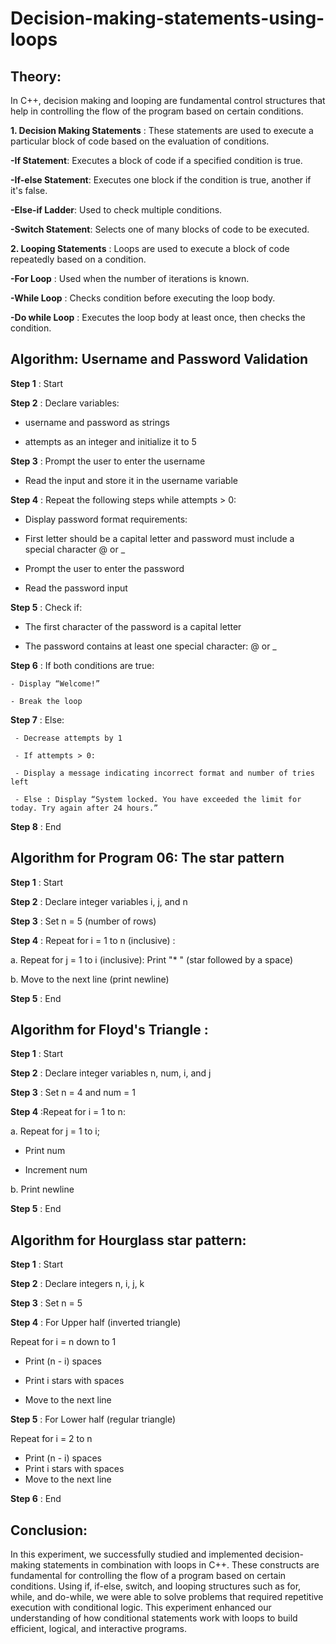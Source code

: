 # Decision-making-statements-using-loops

## Theory:

In C++, decision making and looping are fundamental control structures that help in controlling the flow of the program based on certain conditions.

**1. Decision Making Statements** : 
These statements are used to execute a particular block of code based on the evaluation of conditions.

**-If Statement**: Executes a block of code if a specified condition is true.

**-If-else Statement**: Executes one block if the condition is true, another if it's false.

**-Else-if Ladder**: Used to check multiple conditions.

**-Switch Statement**: Selects one of many blocks of code to be executed.

**2. Looping Statements** :
Loops are used to execute a block of code repeatedly based on a condition.

**-For Loop** : Used when the number of iterations is known.

**-While Loop** : Checks condition before executing the loop body.

**-Do while Loop** : Executes the loop body at least once, then checks the condition.

## Algorithm: Username and Password Validation

**Step 1** : Start

**Step 2** : Declare variables:
 - username and password as strings

 - attempts as an integer and initialize it to 5

**Step 3** : Prompt the user to enter the username

  - Read the input and store it in the username variable

**Step 4** : Repeat the following steps while attempts > 0:

  - Display password format requirements:

  - First letter should be a capital letter and password must include a special character @ or _

  - Prompt the user to enter the password

  - Read the password input

**Step 5** : Check if:

   - The first character of the password is a capital letter

   - The password contains at least one special character: @ or _

**Step 6** : If both conditions are true:

    - Display “Welcome!”

    - Break the loop

**Step 7** : Else:

     - Decrease attempts by 1

     - If attempts > 0:

     - Display a message indicating incorrect format and number of tries left

     - Else : Display “System locked. You have exceeded the limit for today. Try again after 24 hours.”

**Step 8** : End

## Algorithm for Program 06: The star pattern

**Step 1** : Start

**Step 2** : Declare integer variables i, j, and n

**Step 3** : Set n = 5 (number of rows)

**Step 4** : Repeat for i = 1 to n (inclusive) :
  
   
   a. Repeat for j = 1 to i (inclusive): Print "* " (star followed by a space)
  
   
   b. Move to the next line (print newline)

**Step 5** : End

## Algorithm for Floyd's Triangle :

**Step 1** : Start

**Step 2** : Declare integer variables n, num, i, and j

**Step 3** : Set n = 4 and num = 1

**Step 4** :Repeat for i = 1 to n:
   

a. Repeat for j = 1 to i; 
    

- Print num
     

- Increment num
  

b. Print newline

**Step 5** : End


## Algorithm for Hourglass star pattern:

**Step 1** : Start

**Step 2** : Declare integers n, i, j, k

**Step 3** : Set n = 5

**Step 4** : For Upper half (inverted triangle)
  
 
  Repeat for i = n down to 1
   
- Print (n - i) spaces

- Print i stars with spaces

- Move to the next line

**Step 5** : For Lower half (regular triangle)
  
  
  Repeat for i = 2 to n

 - Print (n - i) spaces
 
 - Print i stars with spaces
 
 - Move to the next line

**Step 6** : End

## Conclusion:

In this experiment, we successfully studied and implemented decision-making statements in combination with loops in C++. These constructs are fundamental for controlling the flow of a program based on certain conditions. Using if, if-else, switch, and looping structures such as for, while, and do-while, we were able to solve problems that required repetitive execution with conditional logic. This experiment enhanced our understanding of how conditional statements work with loops to build efficient, logical, and interactive programs.






